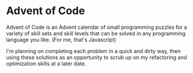
# Advent of Code

Advent of Code is an Advent calendar of small programming puzzles for a variety of skill sets and skill levels that can be solved in any programming language you like. (For me, that's Javascript)

I'm planning on completing each problem in a quick and dirty way, then using these solutions as an opportunity to scrub up on my refactoring and optimization skills at a later date.
